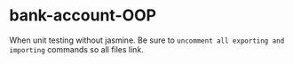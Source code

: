 # bank-account-OOP

When unit testing without jasmine. Be sure to `uncomment all exporting and importing` commands so all files link.
